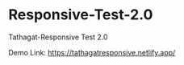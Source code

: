 # Responsive-Test-2.0
Tathagat-Responsive Test 2.0

Demo Link: https://tathagatresponsive.netlify.app/

